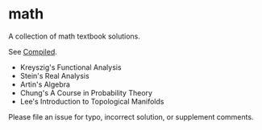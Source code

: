# math

A collection of math textbook solutions.

See [Compiled](https://elbaro.github.io/math).


- Kreyszig's Functional Analysis
- Stein's Real Analysis
- Artin's Algebra
- Chung's A Course in Probability Theory
- Lee's Introduction to Topological Manifolds

Please file an issue for typo, incorrect solution, or supplement comments.
